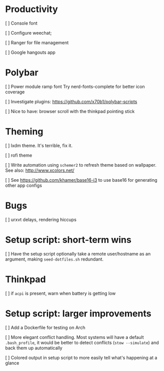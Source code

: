 
# Productivity 

[ ] Console font

[ ] Configure weechat;

[ ] Ranger for file management

[ ] Google hangouts app


# Polybar

[ ] Power module ramp font
	Try nerd-fonts-complete for better icon coverage

[ ] Investigate plugins: https://github.com/x70b1/polybar-scripts

[ ] Nice to have: browser scroll with the thinkpad pointing stick


# Theming

[ ] lxdm theme. It's terrible, fix it.

[ ] rofi theme

[ ] Write automation using `schemer2` to refresh theme based on wallpaper.
	See also: http://www.xcolors.net/

[ ] See https://github.com/khamer/base16-i3 to use base16 for generating other app configs


# Bugs

[ ] urxvt delays, rendering hiccups


# Setup script: short-term wins

[ ] Have the setup script optionally take a remote user/hostname as an argument,
    making `seed-dotfiles.sh` redundant.


# Thinkpad

[ ] if `acpi` is present, warn when battery is getting low


# Setup script: larger improvements

[ ] Add a Dockerfile for testing on Arch

[ ] More elegant conflict handling. Most systems will have a default `.bash_profile`,
    it would be better to detect conflicts (`stow --simulate`) and back them up
    automatically

[ ] Colored output in setup script to more easily tell what's happening at a glance
